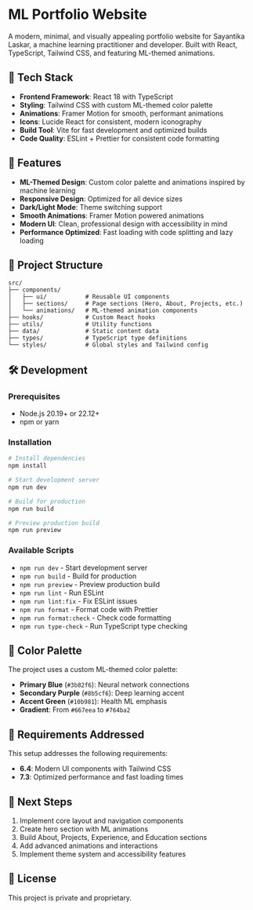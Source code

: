 # ML Portfolio Website

A modern, minimal, and visually appealing portfolio website for Sayantika Laskar, a machine learning practitioner and developer. Built with React, TypeScript, Tailwind CSS, and featuring ML-themed animations.

## 🚀 Tech Stack

- **Frontend Framework**: React 18 with TypeScript
- **Styling**: Tailwind CSS with custom ML-themed color palette
- **Animations**: Framer Motion for smooth, performant animations
- **Icons**: Lucide React for consistent, modern iconography
- **Build Tool**: Vite for fast development and optimized builds
- **Code Quality**: ESLint + Prettier for consistent code formatting

## 🎨 Features

- **ML-Themed Design**: Custom color palette and animations inspired by machine learning
- **Responsive Design**: Optimized for all device sizes
- **Dark/Light Mode**: Theme switching support
- **Smooth Animations**: Framer Motion powered animations
- **Modern UI**: Clean, professional design with accessibility in mind
- **Performance Optimized**: Fast loading with code splitting and lazy loading

## 📁 Project Structure

```
src/
├── components/
│   ├── ui/           # Reusable UI components
│   ├── sections/     # Page sections (Hero, About, Projects, etc.)
│   └── animations/   # ML-themed animation components
├── hooks/            # Custom React hooks
├── utils/            # Utility functions
├── data/             # Static content data
├── types/            # TypeScript type definitions
└── styles/           # Global styles and Tailwind config
```

## 🛠️ Development

### Prerequisites

- Node.js 20.19+ or 22.12+
- npm or yarn

### Installation

```bash
# Install dependencies
npm install

# Start development server
npm run dev

# Build for production
npm run build

# Preview production build
npm run preview
```

### Available Scripts

- `npm run dev` - Start development server
- `npm run build` - Build for production
- `npm run preview` - Preview production build
- `npm run lint` - Run ESLint
- `npm run lint:fix` - Fix ESLint issues
- `npm run format` - Format code with Prettier
- `npm run format:check` - Check code formatting
- `npm run type-check` - Run TypeScript type checking

## 🎨 Color Palette

The project uses a custom ML-themed color palette:

- **Primary Blue** (`#3b82f6`): Neural network connections
- **Secondary Purple** (`#8b5cf6`): Deep learning accent
- **Accent Green** (`#10b981`): Health ML emphasis
- **Gradient**: From `#667eea` to `#764ba2`

## 📝 Requirements Addressed

This setup addresses the following requirements:
- **6.4**: Modern UI components with Tailwind CSS
- **7.3**: Optimized performance and fast loading times

## 🚀 Next Steps

1. Implement core layout and navigation components
2. Create hero section with ML animations
3. Build About, Projects, Experience, and Education sections
4. Add advanced animations and interactions
5. Implement theme system and accessibility features

## 📄 License

This project is private and proprietary.